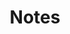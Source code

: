 ---
title: Notes
description: |
  These are some field notes which are worth sharing. Cool kids would call it 
  a blog.

show_post_thumbnail: true
show_post_date: true
layout: list

cascade: 
  show_comments: true

---